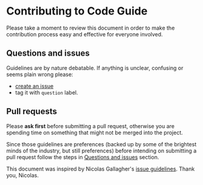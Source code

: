 # Contributing to Code Guide
Please take a moment to review this document in order to make the contribution process easy and effective for everyone involved.

## Questions and issues
Guidelines are by nature debatable. If anything is unclear, confusing or seems plain wrong please:

* [create an issue](https://github.com/andyet/code-guide/issues) 
* tag it with `question` label.

## Pull requests
Please **ask first** before submitting a pull request, otherwise you are spending time on something that might not be merged into the project. 

Since those guidelines are preferences (backed up by some of the brightest minds of the industry, but still preferences) before intending on submitting a pull request follow the steps in [Questions and issues](#questions-and-issues) section.

This document was inspired by Nicolas Gallagher's [issue guidelines](https://github.com/necolas/issue-guidelines/). Thank you, Nicolas.
